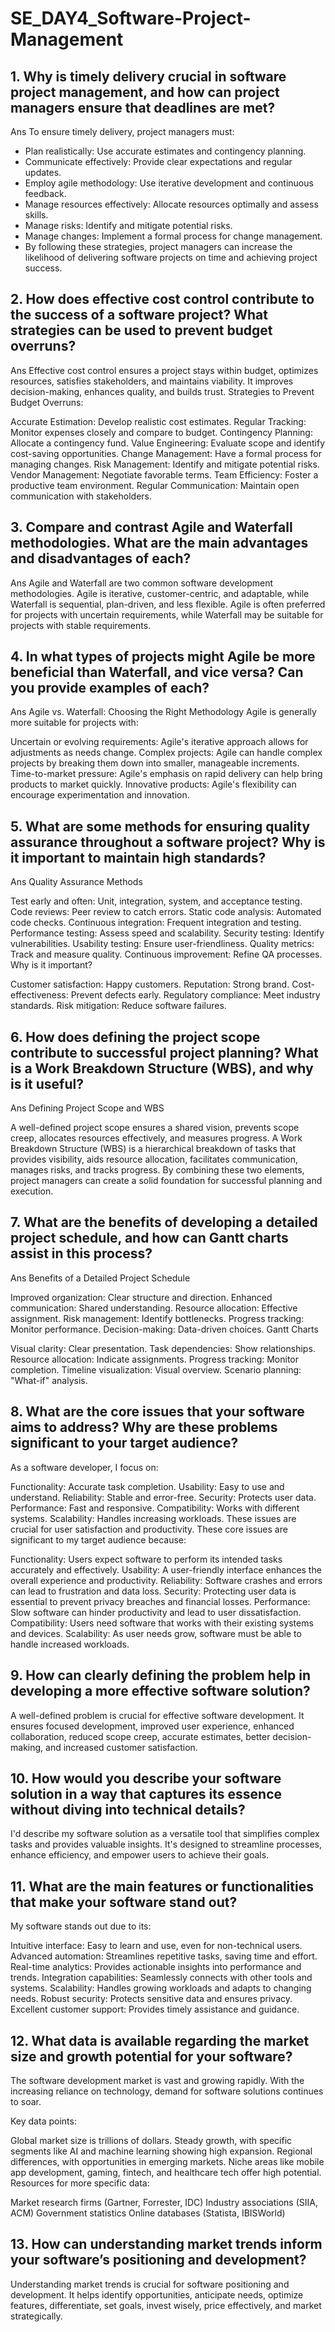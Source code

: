 # SE_DAY4_Software-Project-Management
## 1. Why is timely delivery crucial in software project management, and how can project managers ensure that deadlines are met?
Ans 
To ensure timely delivery, project managers must:

- Plan realistically: Use accurate estimates and contingency planning.
- Communicate effectively: Provide clear expectations and regular updates.
- Employ agile methodology: Use iterative development and continuous feedback.
- Manage resources effectively: Allocate resources optimally and assess skills.
- Manage risks: Identify and mitigate potential risks.
- Manage changes: Implement a formal process for change management.
- By following these strategies, project managers can increase the likelihood of delivering software projects on time and achieving project success.

## 2. How does effective cost control contribute to the success of a software project? What strategies can be used to prevent budget overruns?
Ans 
Effective cost control ensures a project stays within budget, optimizes resources, satisfies stakeholders, and maintains viability. It improves decision-making, enhances quality, and builds trust.
Strategies to Prevent Budget Overruns:

Accurate Estimation: Develop realistic cost estimates.
Regular Tracking: Monitor expenses closely and compare to budget.
Contingency Planning: Allocate a contingency fund.
Value Engineering: Evaluate scope and identify cost-saving opportunities.
Change Management: Have a formal process for managing changes.
Risk Management: Identify and mitigate potential risks.
Vendor Management: Negotiate favorable terms.
Team Efficiency: Foster a productive team environment.
Regular Communication: Maintain open communication with stakeholders.
 
## 3. Compare and contrast Agile and Waterfall methodologies. What are the main advantages and disadvantages of each?
Ans 
Agile and Waterfall are two common software development methodologies. Agile is iterative, customer-centric, and adaptable, while Waterfall is sequential, plan-driven, and less flexible. Agile is often preferred for projects with uncertain requirements, while Waterfall may be suitable for projects with stable requirements.
## 4. In what types of projects might Agile be more beneficial than Waterfall, and vice versa? Can you provide examples of each?
Ans
Agile vs. Waterfall: Choosing the Right Methodology
Agile is generally more suitable for projects with:

Uncertain or evolving requirements: Agile's iterative approach allows for adjustments as needs change.
Complex projects: Agile can handle complex projects by breaking them down into smaller, manageable increments.
Time-to-market pressure: Agile's emphasis on rapid delivery can help bring products to market quickly.
Innovative products: Agile's flexibility can encourage experimentation and innovation.
## 5. What are some methods for ensuring quality assurance throughout a software project? Why is it important to maintain high standards?
Ans
Quality Assurance Methods

Test early and often: Unit, integration, system, and acceptance testing.
Code reviews: Peer review to catch errors.
Static code analysis: Automated code checks.
Continuous integration: Frequent integration and testing.
Performance testing: Assess speed and scalability.
Security testing: Identify vulnerabilities.
Usability testing: Ensure user-friendliness.
Quality metrics: Track and measure quality.
Continuous improvement: Refine QA processes.
Why is it important?

Customer satisfaction: Happy customers.
Reputation: Strong brand.
Cost-effectiveness: Prevent defects early.
Regulatory compliance: Meet industry standards.
Risk mitigation: Reduce software failures.
## 6. How does defining the project scope contribute to successful project planning? What is a Work Breakdown Structure (WBS), and why is it useful?
Ans
Defining Project Scope and WBS

A well-defined project scope ensures a shared vision, prevents scope creep, allocates resources effectively, and measures progress. A Work Breakdown Structure (WBS) is a hierarchical breakdown of tasks that provides visibility, aids resource allocation, facilitates communication, manages risks, and tracks progress. By combining these two elements, project managers can create a solid foundation for successful planning and execution.
## 7. What are the benefits of developing a detailed project schedule, and how can Gantt charts assist in this process?
Ans
Benefits of a Detailed Project Schedule

Improved organization: Clear structure and direction.
Enhanced communication: Shared understanding.
Resource allocation: Effective assignment.
Risk management: Identify bottlenecks.
Progress tracking: Monitor performance.
Decision-making: Data-driven choices.
Gantt Charts

Visual clarity: Clear presentation.
Task dependencies: Show relationships.
Resource allocation: Indicate assignments.
Progress tracking: Monitor completion.
Timeline visualization: Visual overview.
Scenario planning: "What-if" analysis.
## 8. What are the core issues that your software aims to address? Why are these problems significant to your target audience?
As a software developer, I focus on:

Functionality: Accurate task completion.
Usability: Easy to use and understand.
Reliability: Stable and error-free.
Security: Protects user data.
Performance: Fast and responsive.
Compatibility: Works with different systems.
Scalability: Handles increasing workloads.
These issues are crucial for user satisfaction and productivity.
These core issues are significant to my target audience because:

Functionality: Users expect software to perform its intended tasks accurately and effectively.
Usability: A user-friendly interface enhances the overall experience and productivity.
Reliability: Software crashes and errors can lead to frustration and data loss.
Security: Protecting user data is essential to prevent privacy breaches and financial losses.
Performance: Slow software can hinder productivity and lead to user dissatisfaction.
Compatibility: Users need software that works with their existing systems and devices.
Scalability: As user needs grow, software must be able to handle increased workloads.
## 9. How can clearly defining the problem help in developing a more effective software solution?
A well-defined problem is crucial for effective software development. It ensures focused development, improved user experience, enhanced collaboration, reduced scope creep, accurate estimates, better decision-making, and increased customer satisfaction.
## 10. How would you describe your software solution in a way that captures its essence without diving into technical details?
I'd describe my software solution as a versatile tool that simplifies complex tasks and provides valuable insights. It's designed to streamline processes, enhance efficiency, and empower users to achieve their goals.
## 11. What are the main features or functionalities that make your software stand out?
My software stands out due to its:

Intuitive interface: Easy to learn and use, even for non-technical users.
Advanced automation: Streamlines repetitive tasks, saving time and effort.
Real-time analytics: Provides actionable insights into performance and trends.
Integration capabilities: Seamlessly connects with other tools and systems.
Scalability: Handles growing workloads and adapts to changing needs.
Robust security: Protects sensitive data and ensures privacy.
Excellent customer support: Provides timely assistance and guidance.
## 12. What data is available regarding the market size and growth potential for your software?
The software development market is vast and growing rapidly. With the increasing reliance on technology, demand for software solutions continues to soar.

Key data points:

Global market size is trillions of dollars.
Steady growth, with specific segments like AI and machine learning showing high expansion.
Regional differences, with opportunities in emerging markets.
Niche areas like mobile app development, gaming, fintech, and healthcare tech offer high potential.
Resources for more specific data:

Market research firms (Gartner, Forrester, IDC)
Industry associations (SIIA, ACM)
Government statistics
Online databases (Statista, IBISWorld)
## 13. How can understanding market trends inform your software’s positioning and development?
Understanding market trends is crucial for software positioning and development. It helps identify opportunities, anticipate needs, optimize features, differentiate, set goals, invest wisely, price effectively, and market strategically.
